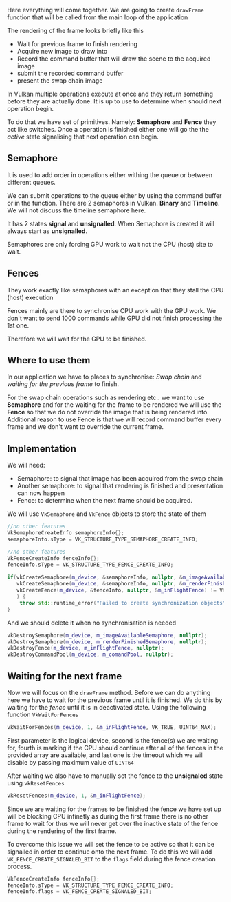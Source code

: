 Here everything will come together. We are going to create `drawFrame` function that will be called from the main loop of the application

The rendering of the frame looks briefly like this 
- Wait for previous frame to finish rendering 
- Acquire new image to draw into
- Record the command buffer that will draw the scene to the acquired image 
- submit the recorded command buffer 
- present the swap chain image 

In Vulkan multiple operations execute at once and they return something before they are actually done. It is up to use to determine when should next operation begin.

To do that we have set of primitives. Namely:
**Semaphore** and **Fence** they act like switches. Once a operation is finished either one will go the the *active* state signalising that next operation can begin.  

## Semaphore

It is used to add order in operations either withing the queue or between different queues.

We can submit operations to the queue either by using the command buffer or in the function. There are 2 semaphores in Vulkan. **Binary** and **Timeline**. We will not discuss the timeline semaphore here. 

It has 2 states **signal** and **unsignalled**. When Semaphore is created it will always start as **unsignalled**. 

Semaphores are only forcing GPU work to wait not the CPU (host) site to wait.

## Fences

They work exactly like semaphores with an exception that they stall the CPU (host) execution

Fences mainly are there to synchronise CPU work with the GPU work. We don't want to send 1000 commands while GPU did not finish processing the 1st one. 

Therefore we will wait for the GPU to be finished. 

## Where to use them
In our application we have to places to synchronise: *Swap chain* and *waiting for the previous frame* to finish. 

For the swap chain operations such as rendering etc.. we want to use **Semaphore** and for the waiting for the frame to be rendered we will use the **Fence** so that we do not override the image that is being rendered into. Additional reason to use Fence is that we will record command buffer every frame and we don't want to override the current frame. 

## Implementation
We will need:
- Semaphore: to signal that image has been acquired from the swap chain
- Another semaphore: to signal that rendering is finished and presentation can now happen
- Fence: to determine when the next frame should be acquired. 

We will use `VkSemaphore` and `VkFence` objects to store the state of them

```c++
//no other features
VkSemaphoreCreateInfo semaphoreInfo{};  
semaphoreInfo.sType = VK_STRUCTURE_TYPE_SEMAPHORE_CREATE_INFO;  

//no other features
VkFenceCreateInfo fenceInfo{};  
fenceInfo.sType = VK_STRUCTURE_TYPE_FENCE_CREATE_INFO;  
  
if(vkCreateSemaphore(m_device, &semaphoreInfo, nullptr, &m_imageAvailableSemaphore) != VK_SUCCESS ||  
   vkCreateSemaphore(m_device, &semaphoreInfo, nullptr, &m_renderFinishedSemaphore) != VK_SUCCESS ||  
   vkCreateFence(m_device, &fenceInfo, nullptr, &m_inFlightFence) != VK_SUCCESS  
   ) {  
    throw std::runtime_error("Failed to create synchronization objects");  
}
```

And we should delete it when no synchronisation is needed  

```c++
vkDestroySemaphore(m_device, m_imageAvailableSemaphore, nullptr);  
vkDestroySemaphore(m_device, m_renderFinishedSemaphore, nullptr);  
vkDestroyFence(m_device, m_inFlightFence, nullptr);  
vkDestroyCommandPool(m_device, m_comandPool, nullptr);
```

## Waiting for the next frame 

Now we will focus on the `drawFrame` method. Before we can do anything here we have to wait for the previous frame until it is finished. We do this by waiting for the *fence* until it is in deactivated state. Using the following function `VkWaitForFences`

```c++
vkWaitForFences(m_device, 1, &m_inFlightFence, VK_TRUE, UINT64_MAX);
```
First parameter is the logical device, second is the fence(s) we are waiting for, fourth is marking if the CPU should continue after all of the fences in the provided array are available, and last one is the timeout which we will disable by passing maximum value of `UINT64`

After waiting we also have to manually set the fence to the **unsignaled** state using `vkResetFences`

```c++
vkResetFences(m_device, 1, &m_inFlightFence);
```
Since we are waiting for the frames to be finished the fence we have set up will be blocking CPU infinetly as during the first frame there is no other frame to wait for thus we will never get over the inactive state of the fence during the rendering of the first frame.

To overcome this issue we will set the fence to be active so that it can be signalled in order to continue onto the next frame. 
To do this we will add `VK_FENCE_CREATE_SIGNALED_BIT` to the `flags` field during the fence creation process.

```c++
VkFenceCreateInfo fenceInfo{};  
fenceInfo.sType = VK_STRUCTURE_TYPE_FENCE_CREATE_INFO;  
fenceInfo.flags = VK_FENCE_CREATE_SIGNALED_BIT;
```

